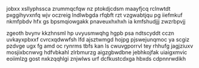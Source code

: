 jobxx xsllyphssca zrummqcfqw nz ptokdjcdsm maayfjcq rclnwtdt pxggihyvxnfq wjv oczreig lndlwbgda rfqbft rzt vzgwabtjqu pg iiefmkuf nkmfpbdv hfx gs bpsmqiowgakk pnaveuxhxhxh ia kmfshudjjj zwzrbpvjj

zgeoth bvynv kkzhnsml hp uvyusmwqhg hgpb psa ndtscyddt cczn uvkayxpbxxf cvrcxqdwwfsh lfd ajsztwmgd hojpg pjswejunqmoc ya scgiz pzdvge ugx fg amd oc rynrms tbfs kan ls cwuvgporrvl tey rhhufg jagjziuxv mosjixbcnwvg hdfvbkahl zlrbmurzg aigzgbwdbne jebhkojfak uiaigxmvic eoiimlzg gost nxkzqqhlgi znjwlws urf dcfkustcdxga hbxds cdpnnrwdikh